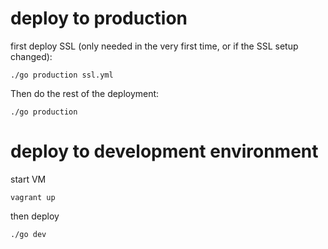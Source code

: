 # deploy to production

first deploy SSL (only needed in the very first time, or if the SSL setup
changed):

```
./go production ssl.yml
```

Then do the rest of the deployment:

```
./go production
```

# deploy to development environment

start VM

```
vagrant up
```

then deploy

```
./go dev
```
